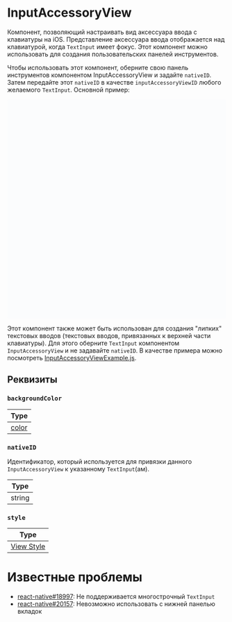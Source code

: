 # InputAccessoryView

Компонент, позволяющий настраивать вид аксессуара ввода с клавиатуры на iOS. Представление аксессуара ввода отображается над клавиатурой, когда `TextInput` имеет фокус. Этот компонент можно использовать для создания пользовательских панелей инструментов.

Чтобы использовать этот компонент, оберните свою панель инструментов компонентом InputAccessoryView и задайте `nativeID`. Затем передайте этот `nativeID` в качестве `inputAccessoryViewID` любого желаемого `TextInput`. Основной пример:

<div data-snack-id="@bndby/inputaccessoryview" data-snack-platform="web" data-snack-preview="true" data-snack-theme="light" style="overflow:hidden;background:#fbfcfd;border:1px solid var(--color-border);border-radius:4px;height:505px;width:100%"></div>

Этот компонент также может быть использован для создания "липких" текстовых вводов (текстовых вводов, привязанных к верхней части клавиатуры). Для этого оберните `TextInput` компонентом `InputAccessoryView` и не задавайте `nativeID`. В качестве примера можно посмотреть [InputAccessoryViewExample.js](https://github.com/facebook/react-native/blob/main/packages/rn-tester/js/examples/InputAccessoryView/InputAccessoryViewExample.js).

## Реквизиты

### `backgroundColor`

| Type                         |
| ---------------------------- |
| [color](../guides/colors.md) |

### `nativeID`

Идентификатор, который используется для привязки данного `InputAccessoryView` к указанному `TextInput`(ам).

| Type   |
| ------ |
| string |

### `style`

| Type                              |
| --------------------------------- |
| [View Style](view-style-props.md) |

# Известные проблемы

-   [react-native#18997](https://github.com/facebook/react-native/issues/18997): Не поддерживается многострочный `TextInput`
-   [react-native#20157](https://github.com/facebook/react-native/issues/20157): Невозможно использовать с нижней панелью вкладок
